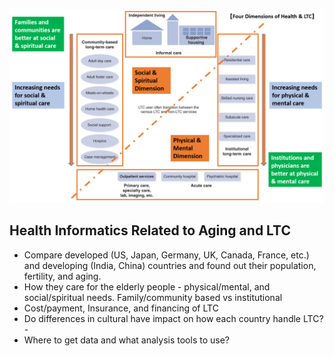 ![](../images/long_term_care.PNG)

## Health Informatics Related to Aging and LTC
- Compare developed (US, Japan, Germany, UK, Canada, France, etc.) and developing (India, China) countries and found out their population, fertility, and aging.
- How they care for the elderly people - physical/mental, and social/spiritual needs. Family/community based vs institutional
- Cost/payment, Insurance, and financing of LTC
- Do differences in cultural have impact on how each country handle LTC?- 
- Where to get data and what analysis tools to use?
